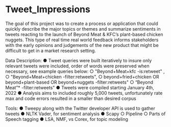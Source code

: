 # Tweet_Impressions
The goal of this project was to create a process or application that could quickly describe the
major topics or themes and summarize sentiments in tweets reacting to the launch of Beyond
Meat & KFC’s plant-based chicken nuggets. This type of real time real world feedback informs
stakeholders with the early opinions and judgements of the new product that might be difficult to
get in a market research setting.

Data Description:
● Tweet queries were built iteratively to insure only relevant tweets were included, order of
words were preserved when necessary, see example queries below:
○ "Beyond+Meat+kfc -is:retweet" ,
○ "Beyond+Meat+chicken -filter:retweets",
○ beyond+fried+chicken OR beyond+plant-based OR beyond+nuggets
-filter:retweets"
○ “Beyond Meat”* -filter:retweets"
● Tweets were compiled starting January 4th, 2022
● Analysis aims to included roughly 5,000 tweets, unfortunately rate max and code errors
resulted in a smaller than desired corpus

Tools:
● Tweepy along with the Twitter developer API is used to gather tweets
● NLTK Vader, for sentiment analysis
● Scapy
○ Pipeline
○ Parts of Speech tagging
● LSA, NMF, vs Corex, for topic modeling
